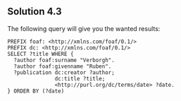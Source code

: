 ## Solution 4.3

The following query will give you the wanted results:

```
PREFIX foaf: <http://xmlns.com/foaf/0.1/>
PREFIX dc: <http://xmlns.com/foaf/0.1/>
SELECT ?title WHERE {
  ?author foaf:surname "Verborgh".
  ?author foaf:givenname "Ruben".
  ?publication dc:creator ?author;
               dc:title ?title;
      		   <http://purl.org/dc/terms/date> ?date.
} ORDER BY (?date)
```